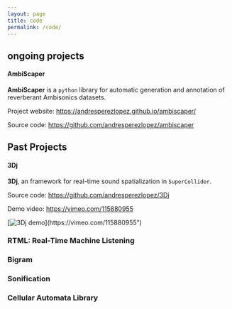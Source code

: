 ```yaml
---
layout: page
title: code
permalink: /code/
---
```


## ongoing projects

#### AmbiScaper

**AmbiScaper** is a `python` library for automatic generation and annotation of reverberant Ambisonics datasets.

Project website: https://andresperezlopez.github.io/ambiscaper/

Source code: https://github.com/andresperezlopez/ambiscaper


## Past Projects

#### 3Dj

**3Dj**, an framework for real-time sound spatialization in `SuperCollider`.

Source code: https://github.com/andresperezlopez/3Dj

Demo video: https://vimeo.com/115880955

[![3Dj demo](https://i.vimeocdn.com/video/502039577_640.webp")](https://vimeo.com/115880955")


### RTML: Real-Time Machine Listening

### Bigram

### Sonification

### Cellular Automata Library
